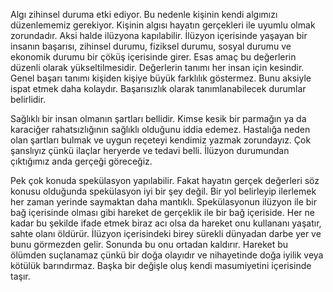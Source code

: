 Algı zihinsel duruma etki ediyor. Bu nedenle kişinin kendi algımızı düzenlememiz gerekiyor. Kişinin algısı hayatın gerçekleri ile uyumlu olmak zorundadır. 
Aksi halde ilüzyona kapılabilir. İlüzyon içerisinde yaşayan bir insanın başarısı, zihinsel durumu, fiziksel durumu, sosyal durumu ve ekonomik durumu bir çöküş içerisinde girer. 
Esas amaç bu değerlerin düzenli olarak yükseltilmesidir. Değerlerin tanımı her insan için kesindir. Genel başarı tanımı kişiden kişiye büyük farklılık göstermez.
Bunu aksiyle ispat etmek daha kolaydır. Başarısızlık olarak tanımlanabilecek durumlar belirlidir.


Sağlıklı bir insan olmanın şartları bellidir. Kimse kesik bir parmağın ya da karaciğer rahatsızlığının sağlıklı olduğunu iddia edemez. 
Hastalığa neden olan şartları bulmak ve uygun reçeteyi kendimiz yazmak zorundayız. 
Çok şanslıyız çünkü ilaçlar heryerde ve tedavi belli. İlüzyon durumundan çıktığımız anda gerçeği göreceğiz.

Pek çok konuda spekülasyon yapılabilir. Fakat hayatın gerçek değerleri söz konusu olduğunda spekülasyon iyi bir şey değil. 
Bir yol belirleyip ilerlemek her zaman yerinde saymaktan daha mantıklı. Spekülasyonun ilüzyon ile bir bağ içerisinde olması gibi hareket de gerçeklik ile bir bağ içeriside. 
Her ne kadar bu şekilde ifade etmek biraz acı olsa da hareket onu kullananı yaşatır, sahte olanı öldürür. İlüzyon içerisindeki birey sürekli dünyadan darbe yer ve bunu görmezden gelir. 
Sonunda bu onu ortadan kaldırır. Hareket bu ölümden suçlanamaz çünkü bir doğa olayıdır ve nihayetinde doğa iyilik veya kötülük barındırmaz. 
Başka bir değişle oluş kendi masumiyetini içerisinde taşır.
